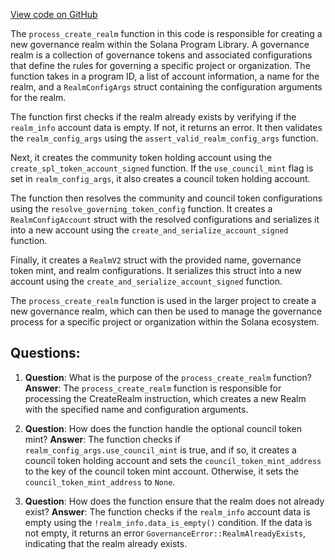 [View code on GitHub](https://github.com/solana-labs/solana-program-library/governance/program/src/processor/process_create_realm.rs)

The `process_create_realm` function in this code is responsible for creating a new governance realm within the Solana Program Library. A governance realm is a collection of governance tokens and associated configurations that define the rules for governing a specific project or organization. The function takes in a program ID, a list of account information, a name for the realm, and a `RealmConfigArgs` struct containing the configuration arguments for the realm.

The function first checks if the realm already exists by verifying if the `realm_info` account data is empty. If not, it returns an error. It then validates the `realm_config_args` using the `assert_valid_realm_config_args` function.

Next, it creates the community token holding account using the `create_spl_token_account_signed` function. If the `use_council_mint` flag is set in `realm_config_args`, it also creates a council token holding account.

The function then resolves the community and council token configurations using the `resolve_governing_token_config` function. It creates a `RealmConfigAccount` struct with the resolved configurations and serializes it into a new account using the `create_and_serialize_account_signed` function.

Finally, it creates a `RealmV2` struct with the provided name, governance token mint, and realm configurations. It serializes this struct into a new account using the `create_and_serialize_account_signed` function.

The `process_create_realm` function is used in the larger project to create a new governance realm, which can then be used to manage the governance process for a specific project or organization within the Solana ecosystem.
## Questions: 
 1. **Question**: What is the purpose of the `process_create_realm` function?
   **Answer**: The `process_create_realm` function is responsible for processing the CreateRealm instruction, which creates a new Realm with the specified name and configuration arguments.

2. **Question**: How does the function handle the optional council token mint?
   **Answer**: The function checks if `realm_config_args.use_council_mint` is true, and if so, it creates a council token holding account and sets the `council_token_mint_address` to the key of the council token mint account. Otherwise, it sets the `council_token_mint_address` to `None`.

3. **Question**: How does the function ensure that the realm does not already exist?
   **Answer**: The function checks if the `realm_info` account data is empty using the `!realm_info.data_is_empty()` condition. If the data is not empty, it returns an error `GovernanceError::RealmAlreadyExists`, indicating that the realm already exists.